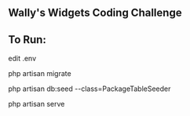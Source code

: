Wally's Widgets Coding Challenge
----------------------------------------------------------------

To Run:
-------
edit .env

php artisan migrate

php artisan db:seed --class=PackageTableSeeder

php artisan serve
